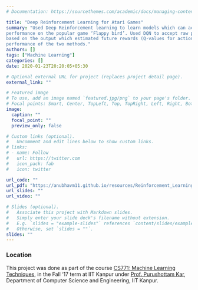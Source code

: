 ```yaml
---
# Documentation: https://sourcethemes.com/academic/docs/managing-content/

title: "Deep Reinforcement Learning for Atari Games"
summary: "Used Deep Reinforcement learning to learn models which can achieve super-human
performance on the popular game ‘Flappy bird’. Used DQN to accept raw pixels as input from a pygame simulation, and took actions
based on the output which estimated future rewards (Q-values for actions possible). Designed and implemented a policy-gradient version separately, and compared the
performance of the two methods."
authors: []
tags: ["Machine Learning"]
categories: []
date: 2020-01-23T20:20:05+05:30

# Optional external URL for project (replaces project detail page).
external_link: ""

# Featured image
# To use, add an image named `featured.jpg/png` to your page's folder.
# Focal points: Smart, Center, TopLeft, Top, TopRight, Left, Right, BottomLeft, Bottom, BottomRight.
image:
  caption: ""
  focal_point: ""
  preview_only: false

# Custom links (optional).
#   Uncomment and edit lines below to show custom links.
# links:
# - name: Follow
#   url: https://twitter.com
#   icon_pack: fab
#   icon: twitter

url_code: ""
url_pdf: "https://anubhavm11.github.io/resources/Reinforcement_Learning_for_Atari_Games.pdf"
url_slides: ""
url_video: ""

# Slides (optional).
#   Associate this project with Markdown slides.
#   Simply enter your slide deck's filename without extension.
#   E.g. `slides = "example-slides"` references `content/slides/example-slides.md`.
#   Otherwise, set `slides = ""`.
slides: ""
---
```


### Location

This project was done as part of the course [CS771: Machine Learning Techniques](https://www.cse.iitk.ac.in/pages/CS771.html), in the Fall ‘17 term at IIT Kanpur under [Prof. Purushottam Kar](https://www.cse.iitk.ac.in/users/purushot/), Department of Computer Science and Engineering, IIT Kanpur.
